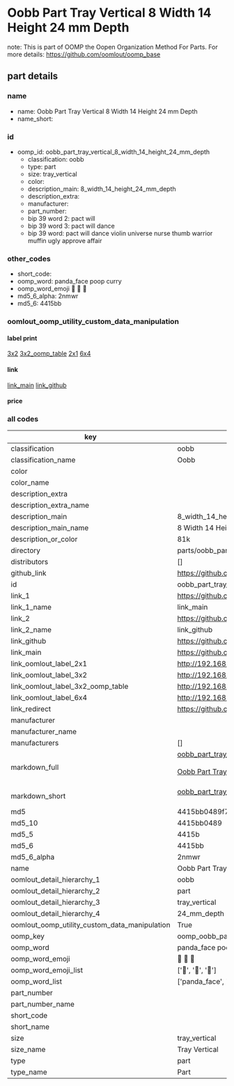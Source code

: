 # Oobb Part Tray Vertical 8 Width 14 Height 24 mm Depth  

note: This is part of OOMP the Oopen Organization Method For Parts. For more details: https://github.com/oomlout/oomp_base

##  part details
  







### name
* name: Oobb Part Tray Vertical 8 Width 14 Height 24 mm Depth
* name_short: 
### id
* oomp_id: oobb_part_tray_vertical_8_width_14_height_24_mm_depth
  * classification: oobb
  * type: part
  * size: tray_vertical
  * color: 
  * description_main: 8_width_14_height_24_mm_depth
  * description_extra: 
  * manufacturer: 
  * part_number: 
  * bip 39 word 2: pact will
  * bip 39 word 3: pact will dance
  * bip 39 word: pact will dance violin universe nurse thumb warrior muffin ugly approve affair

### other_codes
* short_code: 
* oomp_word: panda_face poop curry
* oomp_word_emoji :panda_face: :poop: :curry:
* md5_6_alpha: 2nmwr
* md5_6: 4415bb






### oomlout_oomp_utility_custom_data_manipulation
#### label print
[3x2](http://192.168.1.245:1112/?label=oomp%202nmwr)
[3x2_oomp_table](http://192.168.1.108:1112/?label=oomp%202nmwr)
[2x1](http://192.168.1.242:1112/?label=oomp%202nmwr)
[6x4](http://192.168.1.55:1112/?label=oomp%202nmwr)    

#### link

[link_main](https://github.com/oomlout/oomlout_oomp_version_1_messy/tree/main/parts/oobb_part_tray_vertical_8_width_14_height_24_mm_depth) [link_github](https://github.com/oomlout/oomlout_oomp_version_1_messy/tree/main/parts/oobb_part_tray_vertical_8_width_14_height_24_mm_depth)                             

#### price







### all codes 
| key | value |  
| --- | --- |  
| classification | oobb |  
| classification_name | Oobb |  
| color |  |  
| color_name |  |  
| description_extra |  |  
| description_extra_name |  |  
| description_main | 8_width_14_height_24_mm_depth |  
| description_main_name | 8 Width 14 Height 24 mm Depth |  
| description_or_color | 81k |  
| directory | parts/oobb_part_tray_vertical_8_width_14_height_24_mm_depth |  
| distributors | [] |  
| github_link | https://github.com/oomlout/oomlout_oomp_part_src/tree/main/parts/oobb_part_tray_vertical_8_width_14_height_24_mm_depth |  
| id | oobb_part_tray_vertical_8_width_14_height_24_mm_depth |  
| link_1 | https://github.com/oomlout/oomlout_oomp_version_1_messy/tree/main/parts/oobb_part_tray_vertical_8_width_14_height_24_mm_depth |  
| link_1_name | link_main |  
| link_2 | https://github.com/oomlout/oomlout_oomp_version_1_messy/tree/main/parts/oobb_part_tray_vertical_8_width_14_height_24_mm_depth |  
| link_2_name | link_github |  
| link_github | https://github.com/oomlout/oomlout_oomp_version_1_messy/tree/main/parts/oobb_part_tray_vertical_8_width_14_height_24_mm_depth |  
| link_main | https://github.com/oomlout/oomlout_oomp_version_1_messy/tree/main/parts/oobb_part_tray_vertical_8_width_14_height_24_mm_depth |  
| link_oomlout_label_2x1 | http://192.168.1.242:1112/?label=oomp%202nmwr |  
| link_oomlout_label_3x2 | http://192.168.1.245:1112/?label=oomp%202nmwr |  
| link_oomlout_label_3x2_oomp_table | http://192.168.1.108:1112/?label=oomp%202nmwr |  
| link_oomlout_label_6x4 | http://192.168.1.55:1112/?label=oomp%202nmwr |  
| link_redirect | https://github.com/oomlout/oomlout_oomp_version_1_messy/tree/main/parts/oobb_part_tray_vertical_8_width_14_height_24_mm_depth |  
| manufacturer |  |  
| manufacturer_name |  |  
| manufacturers | [] |  
| markdown_full | [oobb_part_tray_vertical_8_width_14_height_24_mm_depth](none)<br>[](none)<br>[Oobb Part Tray Vertical 8 Width 14 Height 24 Mm Depth](none)<br><br> |  
| markdown_short | [oobb_part_tray_vertical_8_width_14_height_24_mm_depth](none)<br><br> |  
| md5 | 4415bb0489f75c2e5e76ef446ebeccf5 |  
| md5_10 | 4415bb0489 |  
| md5_5 | 4415b |  
| md5_6 | 4415bb |  
| md5_6_alpha | 2nmwr |  
| name | Oobb Part Tray Vertical 8 Width 14 Height 24 mm Depth |  
| oomlout_detail_hierarchy_1 | oobb |  
| oomlout_detail_hierarchy_2 | part |  
| oomlout_detail_hierarchy_3 | tray_vertical |  
| oomlout_detail_hierarchy_4 | 24_mm_depth |  
| oomlout_oomp_utility_custom_data_manipulation | True |  
| oomp_key | oomp_oobb_part_tray_vertical_8_width_14_height_24_mm_depth |  
| oomp_word | panda_face poop curry |  
| oomp_word_emoji | :panda_face: :poop: :curry: |  
| oomp_word_emoji_list | [':panda_face:', ':poop:', ':curry:'] |  
| oomp_word_list | ['panda_face', 'poop', 'curry'] |  
| part_number |  |  
| part_number_name |  |  
| short_code |  |  
| short_name |  |  
| size | tray_vertical |  
| size_name | Tray Vertical |  
| type | part |  
| type_name | Part |  
